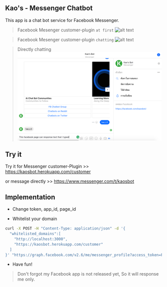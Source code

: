 ## Kao's - Messenger Chatbot

This app is a chat bot service for Facebook Messenger.

> Facebook Mesenger customer-plugin `at first`
![alt text](https://raw.githubusercontent.com/udomsubnk/Homework/master/screenshort/customerPlugin-atFirst.png)

> Facebook Mesenger customer-plugin `chatting`
![alt text](https://raw.githubusercontent.com/udomsubnk/Homework/master/screenshort/customerPlugin-chatting.png)

> Directly chatting
![alt text](https://github.com/udomsubnk/KaosApp-Chatbot/blob/master/screenshorts/chatting%20directly.png)

## Try it

Try it for Messenger customer-Plugin >> https://kaosbot.herokuapp.com/customer 

or message directly >> https://www.messenger.com/t/kaosbot

## Implementation

* Change token, app_id, page_id

* Whitelist your domain

``` bash
curl -X POST -H "Content-Type: application/json" -d '{
  "whitelisted_domains":[
  	"http://localhost:3000",
  	"https://kaosbot.herokuapp.com/customer"
  ]
}' "https://graph.facebook.com/v2.6/me/messenger_profile?access_token=PAGE_ACCESS_TOKEN"
```

* Have fun!

> Don't forgot my Facebook app is not released yet, So it will response me only.